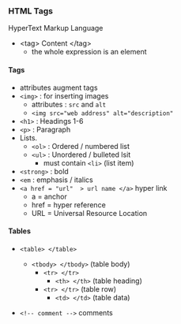### HTML Tags
HyperText Markup Language

* \<tag> Content \</tag>
  * the whole expression is an element

#### Tags
* attributes augment tags
* `<img>` : for inserting images
  * attributes : `src` and `alt`
  * `<img src="web address" alt="description"`
* `<h1>` : Headings 1-6
* `<p>` : Paragraph
* Lists.
  * `<ol>` : Ordered / numbered list
  * `<ul>` : Unordered / bulleted lsit 
    * must contain `<li>` (list item)
* `<strong>` : bold
* `<em` : emphasis / italics
* `<a href = "url"  > url name </a>` hyper link
  * a = anchor
  * href = hyper reference
  * URL = Universal Resource Location

#### Tables
* `<table> </table>`
  * `<tbody> </tbody>` (table body)
    * `<tr> </tr>`
      * `<th> </th>` (table heading)
    * `<tr> </tr>` (table row)
      * `<td> </td>` (table data)

* `<!-- comment -->` comments
